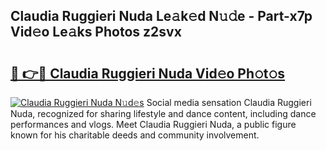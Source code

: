 ## Claudia Ruggieri Nuda Le𝚊k𝚎d N𝚞𝚍e - Part-x7p Vid𝚎o Le𝚊ks Photos z2svx

# <h2><a href="http://fbeqhx.evod.top/?m=Claudia+Ruggieri+Nuda">🔗 👉🔴 Claudia Ruggieri Nuda Vid𝚎o Ph𝚘t𝚘s</a></h2>

[![Claudia Ruggieri Nuda N𝚞d𝚎s](https://i.imgur.com/8V9OHl7.gif)](http://fbeqhx.evod.top/?m=Claudia+Ruggieri+Nuda)
Social media sensation Claudia Ruggieri Nuda, recognized for sharing lifestyle and dance content, including dance performances and vlogs. Meet Claudia Ruggieri Nuda, a public figure known for his charitable deeds and community involvement. 
